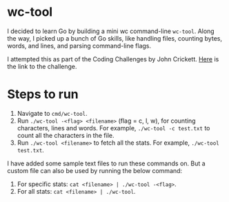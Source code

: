 # wc-tool
I decided to learn Go by building a mini wc command-line `wc-tool`. Along the way, I picked up a bunch of Go skills, like handling files, counting bytes, words, and lines, and parsing command-line flags.

I attempted this as part of the Coding Challenges by John Crickett. [Here](https://codingchallenges.fyi/challenges/challenge-wc) is the link to the challenge.

# Steps to run
1. Navigate to `cmd/wc-tool`.
2. Run `./wc-tool -<flag> <filename>` (flag = c, l, w), for counting characters, lines and words. For example, `./wc-tool -c test.txt` to count all the characters in the file.
3. Run `./wc-tool <filename>` to fetch all the stats. For example, `./wc-tool test.txt`.

I have added some sample text files to run these commands on. But a custom file can also be used by running the below command:

1. For specific stats: `cat <filename> | ./wc-tool -<flag>`.
2. For all stats: `cat <filename> | ./wc-tool`.